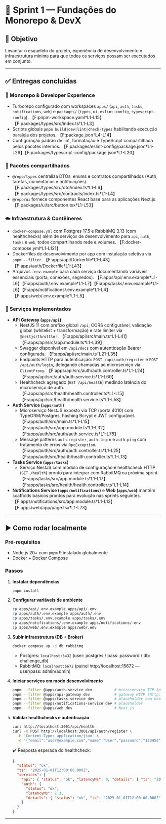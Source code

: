 # 📑 Sprint 1 — Fundações do Monorepo & DevX

## 🎯 Objetivo
Levantar o esqueleto do projeto, experiência de desenvolvimento e infraestrutura mínima para que todos os serviços possam ser executados em conjunto.

---

## ✅ Entregas concluídas

### 🧱 Monorepo & Developer Experience
- Turborepo configurado com workspaces `apps/` (`api`, `auth`, `tasks`, `notifications`, `web`) e `packages/` (`types`, `ui`, `eslint-config`, `typescript-config`). 【F:pnpm-workspace.yaml†L1-L15】【F:packages/types/src/index.ts†L1-L3】
- Scripts globais `pnpm build|dev|lint|check-types` habilitando execução paralela dos projetos. 【F:package.json†L4-L14】
- Configuração padrão de lint, formatação e TypeScript compartilhada pelos pacotes internos. 【F:packages/eslint-config/package.json†L1-L26】【F:packages/typescript-config/package.json†L1-L20】

### 🧩 Pacotes compartilhados
- `@repo/types` centraliza DTOs, enums e contratos compartilhados (Auth, tarefas, comentários e notificações). 【F:packages/types/src/dto/index.ts†L1-L6】【F:packages/types/src/contracts/index.ts†L1-L4】
- `@repo/ui` fornece componentes React base para as aplicações Next.js. 【F:packages/ui/src/button.tsx†L1-L53】

### ☁️ Infraestrutura & Contêineres
- `docker-compose.yml` com Postgres 17.5 e RabbitMQ 3.13 (com healthchecks) além de serviços de desenvolvimento para `api`, `auth`, `tasks` e `web`, todos compartilhando rede e volumes. 【F:docker-compose.yml†L1-L121】
- Dockerfiles de desenvolvimento por app com instalação seletiva via `pnpm --filter`. 【F:apps/api/Dockerfile†L1-L43】【F:apps/auth/Dockerfile†L1-L43】
- Arquivos `.env.example` para cada serviço documentando variáveis essenciais (porta, conexões, segredos). 【F:apps/api/.env.example†L1-L6】【F:apps/auth/.env.example†L1-L7】【F:apps/tasks/.env.example†L1-L6】【F:apps/notifications/.env.example†L1-L4】【F:apps/web/.env.example†L1-L5】

### 🔌 Serviços implementados
- **API Gateway (`apps/api`)**
  - NestJS 11 com prefixo global `/api`, CORS configurável, validação global (whitelist + transformação) e rate limiter via `@nestjs/throttler`. 【F:apps/api/src/main.ts†L1-L41】【F:apps/api/src/app.module.ts†L1-L39】
  - Swagger disponível em `/api/docs` com autenticação Bearer configurada. 【F:apps/api/src/main.ts†L21-L35】
  - Endpoints HTTP para autenticação: `POST /api/auth/register` e `POST /api/auth/login`, delegando chamadas ao microserviço via `ClientProxy`. 【F:apps/api/src/auth/auth.controller.ts†L1-L24】【F:apps/api/src/auth/auth.service.ts†L1-L60】
  - Healthcheck agregado (`GET /api/health`) medindo latência do microserviço de auth. 【F:apps/api/src/health/health.controller.ts†L1-L15】【F:apps/api/src/health/health.service.ts†L1-L58】
- **Auth Service (`apps/auth`)**
  - Microserviço NestJS exposto via TCP (porta 4010) com TypeORM/Postgres, hashing Bcrypt e JWT configurável. 【F:apps/auth/src/main.ts†L1-L15】【F:apps/auth/src/app.module.ts†L1-L32】【F:apps/auth/src/auth/auth.service.ts†L1-L78】
  - Message patterns `auth.register`, `auth.login` e `auth.ping` com tratamento de erros via `RpcException`. 【F:apps/auth/src/auth/auth.controller.ts†L1-L25】【F:apps/auth/src/health/health.controller.ts†L1-L13】
- **Tasks Service (`apps/tasks`)**
  - Serviço NestJS com módulo de configuração e healthcheck HTTP (`GET /health`) pronto para integrar com RabbitMQ na próxima sprint. 【F:apps/tasks/src/app.module.ts†L1-L17】【F:apps/tasks/src/health/health.controller.ts†L1-L14】
- **Notifications Service (`apps/notifications`)** e **Web (`apps/web`)** mantêm scaffolds básicos prontos para evolução nas sprints seguintes. 【F:apps/notifications/src/app.module.ts†L1-L13】【F:apps/web/app/page.tsx†L1-L73】

---

## ▶️ Como rodar localmente

### Pré-requisitos
- Node.js 20+ com `pnpm` 9 instalado globalmente
- Docker + Docker Compose

### Passos

1. **Instalar dependências**
   ```bash
   pnpm install
   ```

2. **Configurar variáveis de ambiente**
   ```bash
   cp apps/api/.env.example apps/api/.env
   cp apps/auth/.env.example apps/auth/.env
   cp apps/tasks/.env.example apps/tasks/.env
   cp apps/notifications/.env.example apps/notifications/.env
   cp apps/web/.env.example apps/web/.env
   ```

3. **Subir infraestrutura (DB + Broker)**
   ```bash
   docker compose up -d db rabbitmq
   ```

   - Postgres: `localhost:5432` (user: postgres / pass: password / db: challenge_db)
   - RabbitMQ: `localhost:5672` (painel http://localhost:15672 — user/pass: admin/admin)

4. **Iniciar serviços em modo desenvolvimento**
   ```bash
   pnpm --filter @apps/auth-service dev          # microserviço TCP (porta 4010)
   pnpm --filter @apps/api-gateway dev           # gateway HTTP (http://localhost:3001/api)
   pnpm --filter @apps/tasks-service dev         # placeholder com healthcheck
   pnpm --filter @apps/notifications-service dev # placeholder
   pnpm --filter @apps/web dev                   # Next.js
   ```

5. **Validar healthchecks e autenticação**
   ```bash
   curl http://localhost:3001/api/health
   curl -X POST http://localhost:3001/api/auth/register \
     -H 'Content-Type: application/json' \
     -d '{"email":"user@example.com","name":"User","password":"123456"}'
   ```

   ✔️ Resposta esperada do healthcheck:
   ```json
   {
     "status": "ok",
     "ts": "2025-01-01T12:00:00.000Z",
     "services": {
       "api": { "status": "ok", "latencyMs": 0, "details": { "ts": "2025-01-01T12:00:00.000Z" } },
       "auth": {
         "status": "ok",
         "latencyMs": 2.3,
         "details": { "status": "ok", "ts": "2025-01-01T12:00:00.000Z" }
       }
     }
   }
   ```

---
